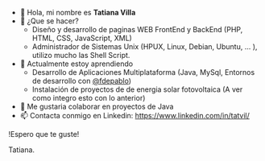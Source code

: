 <ul>
<li> 👋 Hola, mi nombre es <b>Tatiana Villa</b>
<li> 👀 ¿Que se hacer?
<ul>
      <li> Diseño y desarrollo de paginas WEB FrontEnd y BackEnd (PHP, HTML, CSS, JavaScript, XML)
      <li> Administrador de Sistemas Unix (HPUX, Linux, Debian, Ubuntu, ... ), utilizo mucho las Shell Script.
</ul>
<li> 🌱 Actualmente estoy aprendiendo 
<ul>
      <li> Desarrollo de Aplicaciones Multiplataforma (Java, MySql, Entornos de desarrollo con <a href="https://github.com/fdepablo">@fdepablo</a>)
      <li> Instalación de proyectos de de energia solar fotovoltaica (A ver como integro esto con lo anterior) 
</ul>
<li> 💞️ Me gustaria colaborar en proyectos de Java
<li> 📫 Contacta conmigo en Linkedin: <a href="https://www.linkedin.com/in/tatvil/">https://www.linkedin.com/in/tatvil/</a>
</ul>

!Espero que te guste!

Tatiana.
<!---
tatvil/tatvil is a ✨ special ✨ repository because its `README.md` (this file) appears on your GitHub profile.
You can click the Preview link to take a look at your changes.
--->
